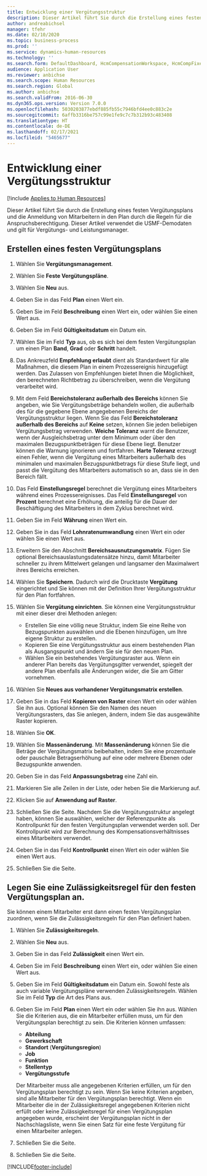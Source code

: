 ```yaml
---
title: Entwicklung einer Vergütungsstruktur
description: Dieser Artikel führt Sie durch die Erstellung eines festen Vergütungsplans und die Anmeldung von Mitarbeitern in den Plan durch die Regeln für die Anspruchsberechtigung.
author: andreabichsel
manager: tfehr
ms.date: 02/10/2020
ms.topic: business-process
ms.prod: ''
ms.service: dynamics-human-resources
ms.technology: ''
ms.search.form: DefaultDashboard, HcmCompensationWorkspace, HcmCompFixedPlansPart, HRMCompFixedPlanTable, HRMCompCreateGridDialog, HRCCompGridView, HRMCompEligibility,  HRCCompGrid
audience: Application User
ms.reviewer: anbichse
ms.search.scope: Human Resources
ms.search.region: Global
ms.author: anbichse
ms.search.validFrom: 2016-06-30
ms.dyn365.ops.version: Version 7.0.0
ms.openlocfilehash: 5030203877ebdf885fb55c7946bfd4ee0c883c2e
ms.sourcegitcommit: 6affb3316be757c99e1fe9c7c7b312b93c483408
ms.translationtype: HT
ms.contentlocale: de-DE
ms.lasthandoff: 02/17/2021
ms.locfileid: "5465677"
---
```

# <a name="develop-a-compensation-structure"></a>Entwicklung einer Vergütungsstruktur

[!include [Applies to Human Resources](../includes/applies-to-hr.md)]

Dieser Artikel führt Sie durch die Erstellung eines festen Vergütungsplans und die Anmeldung von Mitarbeitern in den Plan durch die Regeln für die Anspruchsberechtigung. Dieser Artikel verwendet die USMF-Demodaten und gilt für Vergütungs- und Leistungsmanager.

## <a name="create-a-fixed-compensation-plan"></a>Erstellen eines festen Vergütungsplans

1. Wählen Sie **Vergütungsmanagement**.

2. Wählen Sie **Feste Vergütungspläne**.

3. Wählen Sie **Neu** aus.

4. Geben Sie in das Feld **Plan** einen Wert ein.

5. Geben Sie im Feld **Beschreibung** einen Wert ein, oder wählen Sie einen Wert aus.

6. Geben Sie im Feld **Gültigkeitsdatum** ein Datum ein.

7. Wählen Sie im Feld **Typ** aus, ob es sich bei dem festen Vergütungsplan um einen Plan **Band**, **Grad** oder **Schritt** handelt.

8. Das Ankreuzfeld **Empfehlung erlaubt** dient als Standardwert für alle Maßnahmen, die diesem Plan in einem Prozessereignis hinzugefügt werden. Das Zulassen von Empfehlungen bietet Ihnen die Möglichkeit, den berechneten Richtbetrag zu überschreiben, wenn die Vergütung verarbeitet wird.

9. Mit dem Feld **Bereichstoleranz außerhalb des Bereichs** können Sie angeben, wie Sie Vergütungsbeträge behandeln wollen, die außerhalb des für die gegebene Ebene angegebenen Bereichs der Vergütungsstruktur liegen. Wenn Sie das Feld **Bereichstoleranz außerhalb des Bereichs** auf **Keine** setzen, können Sie jeden beliebigen Vergütungsbetrag verwenden. **Weiche Toleranz** warnt die Benutzer, wenn der Ausgleichsbetrag unter dem Minimum oder über den maximalen Bezugspunktbeträgen für diese Ebene liegt. Benutzer können die Warnung ignorieren und fortfahren. **Harte Toleranz** erzeugt einen Fehler, wenn die Vergütung eines Mitarbeiters außerhalb des minimalen und maximalen Bezugspunktbetrags für diese Stufe liegt, und passt die Vergütung des Mitarbeiters automatisch so an, dass sie in den Bereich fällt.

10. Das Feld **Einstellungsregel** berechnet die Vergütung eines Mitarbeiters während eines Prozessereignisses. Das Feld **Einstellungsregel** von **Prozent** berechnet eine Erhöhung, die anteilig für die Dauer der Beschäftigung des Mitarbeiters in dem Zyklus berechnet wird.

11. Geben Sie im Feld **Währung** einen Wert ein.

12. Geben Sie in das Feld **Lohnratenumwandlung** einen Wert ein oder wählen Sie einen Wert aus.

13. Erweitern Sie den Abschnitt **Bereichsausnutzungsmatrix**. Fügen Sie optional Bereichsauslastungsdatensätze hinzu, damit Mitarbeiter schneller zu ihrem Mittelwert gelangen und langsamer den Maximalwert ihres Bereichs erreichen.

14. Wählen Sie **Speichern**. Dadurch wird die Drucktaste **Vergütung** eingerichtet und Sie können mit der Definition Ihrer Vergütungsstruktur für den Plan fortfahren.

15. Wählen Sie **Vergütung einrichten**. Sie können eine Vergütungsstruktur mit einer dieser drei Methoden anlegen:

    - Erstellen Sie eine völlig neue Struktur, indem Sie eine Reihe von Bezugspunkten auswählen und die Ebenen hinzufügen, um Ihre eigene Struktur zu erstellen.
    - Kopieren Sie eine Vergütungsstruktur aus einem bestehenden Plan als Ausgangspunkt und ändern Sie sie für den neuen Plan.
    - Wählen Sie ein bestehendes Vergütungsraster aus. Wenn ein anderer Plan bereits das Vergütungsgitter verwendet, spiegelt der andere Plan ebenfalls alle Änderungen wider, die Sie am Gitter vornehmen.

16. Wählen Sie **Neues aus vorhandener Vergütungsmatrix erstellen**.

17. Geben Sie in das Feld **Kopieren von Raster** einen Wert ein oder wählen Sie ihn aus. Optional können Sie den Namen des neuen Vergütungsrasters, das Sie anlegen, ändern, indem Sie das ausgewählte Raster kopieren.

18. Wählen Sie **OK**.

19. Wählen Sie **Massenänderung**. Mit **Massenänderung** können Sie die Beträge der Vergütungsmatrix beibehalten, indem Sie eine prozentuale oder pauschale Betragserhöhung auf eine oder mehrere Ebenen oder Bezugspunkte anwenden.

20. Geben Sie in das Feld **Anpassungsbetrag** eine Zahl ein.

21. Markieren Sie alle Zeilen in der Liste, oder heben Sie die Markierung auf.

22. Klicken Sie auf **Anwendung auf Raster**.

23. Schließen Sie die Seite. Nachdem Sie die Vergütungsstruktur angelegt haben, können Sie auswählen, welcher der Referenzpunkte als Kontrollpunkt für den festen Vergütungsplan verwendet werden soll. Der Kontrollpunkt wird zur Berechnung des Kompensationsverhältnisses eines Mitarbeiters verwendet.

24. Geben Sie in das Feld **Kontrollpunkt** einen Wert ein oder wählen Sie einen Wert aus.

25. Schließen Sie die Seite.

## <a name="create-an-eligibility-rule-for-the-fixed-compensation-plan"></a>Legen Sie eine Zulässigkeitsregel für den festen Vergütungsplan an.

Sie können einem Mitarbeiter erst dann einen festen Vergütungsplan zuordnen, wenn Sie die Zulässigkeitsregeln für den Plan definiert haben.  

1. Wählen Sie **Zulässigkeitsregeln**.

2. Wählen Sie **Neu** aus.

3. Geben Sie in das Feld **Zulässigkeit** einen Wert ein.

4. Geben Sie im Feld **Beschreibung** einen Wert ein, oder wählen Sie einen Wert aus.

5. Geben Sie im Feld **Gültigkeitsdatum** ein Datum ein. Sowohl feste als auch variable Vergütungspläne verwenden Zulässigkeitsregeln. Wählen Sie im Feld **Typ** die Art des Plans aus.

6. Geben Sie im Feld **Plan** einen Wert ein oder wählen Sie ihn aus. Wählen Sie die Kriterien aus, die ein Mitarbeiter erfüllen muss, um für den Vergütungsplan berechtigt zu sein. Die Kriterien können umfassen:

    - **Abteilung**
    - **Gewerkschaft**
    - **Standort** (**Vergütungsregion**)
    - **Job**
    - **Funktion**
    - **Stellentyp**
    - **Vergütungsstufe**
    
    Der Mitarbeiter muss alle angegebenen Kriterien erfüllen, um für den Vergütungsplan berechtigt zu sein. Wenn Sie keine Kriterien angeben, sind alle Mitarbeiter für den Vergütungsplan berechtigt. Wenn ein Mitarbeiter die in der Zulässigkeitsregel angegebenen Kriterien nicht erfüllt oder keine Zulässigkeitsregel für einen Vergütungsplan angegeben wurde, erscheint der Vergütungsplan nicht in der Nachschlagsliste, wenn Sie einen Satz für eine feste Vergütung für einen Mitarbeiter anlegen.

7. Schließen Sie die Seite.

8. Schließen Sie die Seite.



[!INCLUDE[footer-include](../includes/footer-banner.md)]
